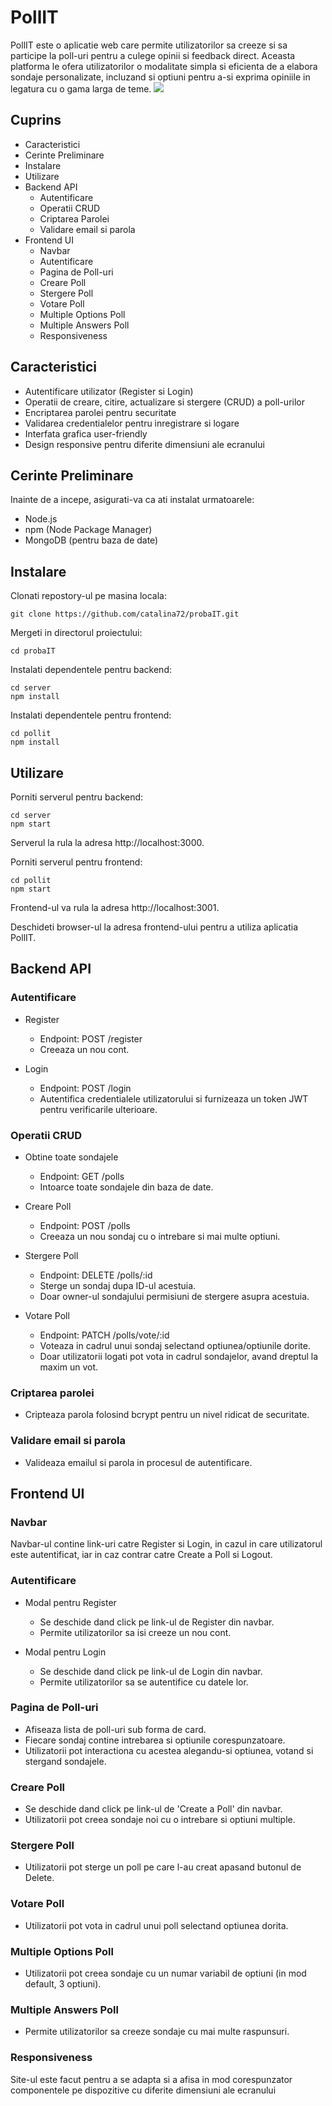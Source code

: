 # PollIT
PollIT este o aplicatie web care permite utilizatorilor sa creeze si sa participe la poll-uri pentru a culege opinii si feedback direct. Aceasta platforma le ofera utilizatorilor o modalitate simpla si eficienta de a elabora sondaje personalizate, incluzand si optiuni pentru a-si exprima opiniile in legatura cu o gama larga de teme. 
<img src="https://github.com/catalina72/probaIT/tree/main/screenshots/1.png">

## Cuprins
- Caracteristici
- Cerinte Preliminare
- Instalare
- Utilizare
- Backend API
	- Autentificare
	- Operatii CRUD
	- Criptarea Parolei
	- Validare email si parola
- Frontend UI
	- Navbar
	- Autentificare
	- Pagina de Poll-uri
	- Creare Poll
	- Stergere Poll
	- Votare Poll
	- Multiple Options Poll
	- Multiple Answers Poll
	- Responsiveness

## Caracteristici
- Autentificare utilizator (Register si Login)
- Operatii de creare, citire, actualizare si stergere (CRUD) a poll-urilor
- Encriptarea parolei pentru securitate
- Validarea credentialelor pentru inregistrare si logare
- Interfata grafica user-friendly
- Design responsive pentru diferite dimensiuni ale ecranului

## Cerinte Preliminare
Inainte de a incepe, asigurati-va ca ati instalat urmatoarele:

- Node.js
- npm (Node Package Manager)
- MongoDB (pentru baza de date)

## Instalare
Clonati repostory-ul pe masina locala:
```
git clone https://github.com/catalina72/probaIT.git
```
Mergeti in directorul proiectului:
```
cd probaIT
```
Instalati dependentele pentru backend:
```
cd server
npm install
```
Instalati dependentele pentru frontend:
```
cd pollit
npm install
```

## Utilizare
Porniti serverul pentru backend:
```
cd server
npm start
```
Serverul la rula la adresa http://localhost:3000.

Porniti serverul pentru frontend:
```
cd pollit
npm start
```
Frontend-ul va rula la adresa http://localhost:3001.

Deschideti browser-ul la adresa frontend-ului pentru a utiliza aplicatia PollIT.

## Backend API
### Autentificare
- Register
	- Endpoint: POST /register
	- Creeaza un nou cont.

- Login
	- Endpoint: POST /login
	- Autentifica credentialele utilizatorului si furnizeaza un token JWT pentru verificarile ulterioare.

### Operatii CRUD
- Obtine toate sondajele
	- Endpoint: GET /polls
	- Intoarce toate sondajele din baza de date.

- Creare Poll
	- Endpoint: POST /polls
	- Creeaza un nou sondaj cu o intrebare si mai multe optiuni.

- Stergere Poll
	- Endpoint: DELETE /polls/:id
	- Sterge un sondaj dupa ID-ul acestuia.
	- Doar owner-ul sondajului permisiuni de stergere asupra acestuia.

- Votare Poll
	- Endpoint: PATCH /polls/vote/:id
	- Voteaza in cadrul unui sondaj selectand optiunea/optiunile dorite.
	- Doar utilizatorii logati pot vota in cadrul sondajelor, avand dreptul la maxim un vot.

### Criptarea parolei
- Cripteaza parola folosind bcrypt pentru un nivel ridicat de securitate.

### Validare email si parola
- Valideaza emailul si parola in procesul de autentificare.

## Frontend UI
### Navbar
Navbar-ul contine link-uri catre Register si Login, in cazul in care utilizatorul este autentificat, iar in caz contrar catre Create a Poll si Logout.

### Autentificare
- Modal pentru Register
	- Se deschide dand click pe link-ul de Register din navbar.
	- Permite utilizatorilor sa isi creeze un nou cont.

- Modal pentru Login
	- Se deschide dand click pe link-ul de Login din navbar.
	- Permite utilizatorilor sa se autentifice cu datele lor.

### Pagina de Poll-uri
- Afiseaza lista de poll-uri sub forma de card.
- Fiecare sondaj contine intrebarea si optiunile corespunzatoare.
- Utilizatorii pot interactiona cu acestea alegandu-si optiunea, votand si stergand sondajele.

### Creare Poll
- Se deschide dand click pe link-ul de 'Create a Poll' din navbar.
- Utilizatorii pot creea sondaje noi cu o intrebare si optiuni multiple.

### Stergere Poll
- Utilizatorii pot sterge un poll pe care l-au creat apasand butonul de Delete.

### Votare Poll
- Utilizatorii pot vota in cadrul unui poll selectand optiunea dorita.

### Multiple Options Poll
- Utilizatorii pot creea sondaje cu un numar variabil de optiuni (in mod default, 3 optiuni).

### Multiple Answers Poll
- Permite utilizatorilor sa creeze sondaje cu mai multe raspunsuri.

### Responsiveness
Site-ul este facut pentru a se adapta si a afisa in mod corespunzator componentele pe dispozitive cu diferite dimensiuni ale ecranului 